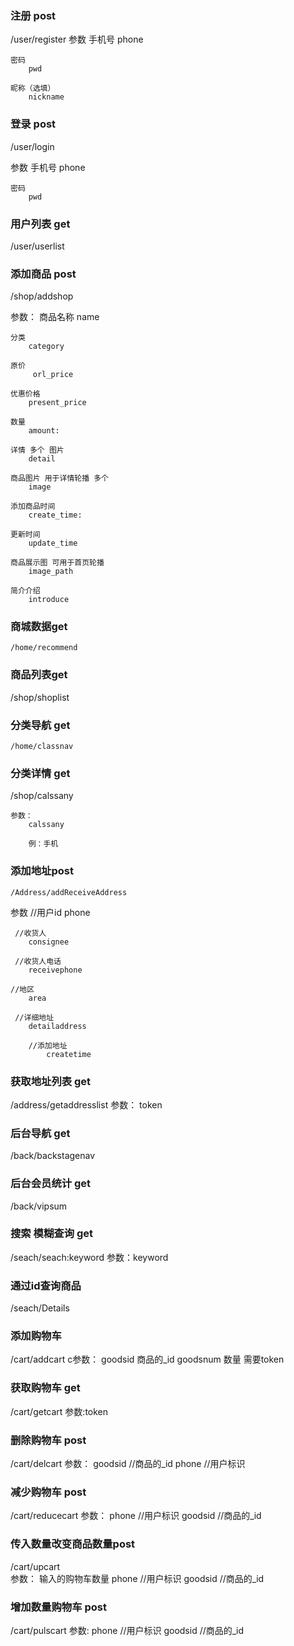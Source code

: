 

### 注册 post

/user/register
参数 
    手机号
        phone

    密码
        pwd

    昵称（选填）
        nickname

### 登录 post

/user/login

参数 
    手机号
        phone

    密码
        pwd

### 用户列表 get

/user/userlist

### 添加商品 post

/shop/addshop

参数：
    商品名称
        name

    分类
        category

    原价
         orl_price

    优惠价格
        present_price

    数量
        amount:

    详情 多个 图片
        detail

    商品图片 用于详情轮播 多个
        image

    添加商品时间
        create_time:

    更新时间
        update_time

    商品展示图 可用于首页轮播 
        image_path

    简介介绍
        introduce

### 商城数据get

    /home/recommend

### 商品列表get

/shop/shoplist

### 分类导航 get

    /home/classnav

### 分类详情 get

/shop/calssany

    参数：
        calssany   
        
        例：手机


### 添加地址post

    /Address/addReceiveAddress
参数
     //用户id
        phone

     //收货人
        consignee

     //收货人电话
        receivephone

    //地区
        area

     //详细地址
        detailaddress

        //添加地址
            createtime

### 获取地址列表 get

/address/getaddresslist
    参数：
    token

### 后台导航 get 

/back/backstagenav

### 后台会员统计 get

/back/vipsum

### 搜索 模糊查询 get

/seach/seach:keyword
    参数：keyword


### 通过id查询商品

/seach/Details


### 添加购物车

/cart/addcart
    c参数： goodsid 商品的_id
            goodsnum 数量
            需要token

### 获取购物车 get

/cart/getcart
    参数:token



### 删除购物车 post

/cart/delcart
参数：
        goodsid  //商品的_id
    phone  //用户标识


### 减少购物车 post

/cart/reducecart
    参数：
        phone  //用户标识
        goodsid  //商品的_id


### 传入数量改变商品数量post

/cart/upcart  
参数： 输入的购物车数量
        phone  //用户标识
        goodsid  //商品的_id


### 增加数量购物车 post

/cart/pulscart
参数:
        phone  //用户标识
        goodsid  //商品的_id

